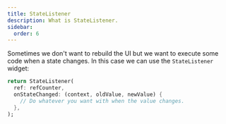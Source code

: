 ```yaml
---
title: StateListener
description: What is StateListener.
sidebar:
  order: 6
---
```


Sometimes we don't want to rebuild the UI but we want to execute some code when a state changes.
In this case we can use the `StateListener` widget:

```dart
return StateListener(
  ref: refCounter,
  onStateChanged: (context, oldValue, newValue) {
    // Do whatever you want with when the value changes.
  },
);
```